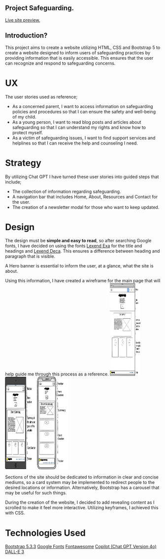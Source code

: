## Project Safeguarding.

[Live site preview.](https://naxiris.github.io/Guardians-of-Online-Safety/)

## Introduction?

This project aims to create a website utilizing HTML, CSS and Bootstrap 5 to create a website designed to inform users of safeguarding practices by providing information that is easily accessible. This ensures that the user can recognize and respond to safeguarding concerns.

# UX

The user stories used as reference;

<ul>
    <li>As a concerned parent, I want to access information on safeguarding policies and procedures so that I can ensure the safety and well-being of my child.</li>
    <li>As a young person, I want to read blog posts and articles about safeguarding so that I can understand my rights and know how to protect myself.</li>
    <li>As a victim of safeguarding issues, I want to find support services and helplines so that I can receive the help and counseling I need.</li>
</ul>

# Strategy

By utilizing Chat GPT I have turned these user stories into guided steps that include;

<ul>
    <li>The collection of information regarding safeguarding.</li> 
    <li>A navigation bar that includes Home, About, Resources and Contact for the user.</li>
    <li>The creation of a newsletter modal for those who want to keep updated.</li>
</ul>

# Design

The design must be **simple and easy to read**, so after searching Google fonts, I have decided on using the fonts [Lexend Exa](https://fonts.google.com/specimen/Lexend+Exa) for the title and headings and [Lexend Deca](https://fonts.google.com/specimen/Lexend+Deca). This ensures a difference between heading and paragraph that is visible.

A Hero banner is essential to inform the user, at a glance, what the site is about.

Using this information, I have created a wireframe for the main page that will help guide me through this process as a reference.
<img src="assets/images/wireframe-1.png" alt="Desktop wireframe" width="100px" height="300px">
<img src="assets/images/wireframe-2.png" alt="Desktop wireframe" width="100px" height="300px">
<img src="assets/images/wireframe-3.png" alt="Desktop wireframe" width="100px" height="300px">

Sections of the site should be dedicated to information in clear and concise mediums, so a card system may be implemented to redirect people to the desired locations or information. Alternatively, Bootstrap has a carousel that may be useful for such things.

During the creation of the website, I decided to add revealing content as I scrolled to make it feel more interactive. Utilizing keyframes, I achieved this with CSS.

# Technologies Used

[Bootstrap 5.3.3](https://getbootstrap.com/)
[Google Fonts](https://fonts.google.com/)
[Fontawesome](https://fontawesome.com/)
[Copilot (Chat GPT Version 4o)](https://github.com/features/copilot)
[DALL-E 3](https://openai.com/index/dall-e-3/)